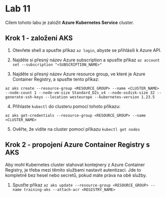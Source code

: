 # Lab 11

Cílem tohoto labu je založit __Azure Kubernetes Service__ cluster.

## Krok 1 - založení AKS

1. Otevřete shell a spusťte příkaz `az login`, abyste se přihlásili k Azure API.

2. Najděte si přesný název Azure subscription a spusťte příkaz `az account set --subscription "<SUBSCRIPTION_NAME>"`

3. Najděte si přesný název Azure resource group, ve které je Azure Container Registry, a spusťte tento příkaz:

```
az aks create --resource-group <RESOURCE_GROUP> --name <CLUSTER_NAME> --node-count 1 --node-vm-size Standard_D2s_v4 --node-osdisk-size 32 --generate-ssh-keys --location westeurope --kubernetes-version 1.23.5
```

4. Přihlaste `kubectl` do clusteru pomocí tohoto příkazu:

```
az aks get-credentials --resource-group <RESOURCE_GROUP> --name <CLUSTER_NAME>
```

5. Ověřte, že vidíte na cluster pomocí příkazu `kubectl get nodes`

## Krok 2 - propojení Azure Container Registry s AKS

Aby mohl Kubernetes cluster stahovat kontejnery z Azure Container Registry, je třeba mezi těmito službami nastavit autentizaci. Jde to kompletně bez hesel nebo secretů, pokud máte práva na obě služby.

1. Spusťte příkaz `az aks update --resource-group <RESOURCE_GROUP> --name training-aks --attach-acr <REGISTRY_NAME>`
